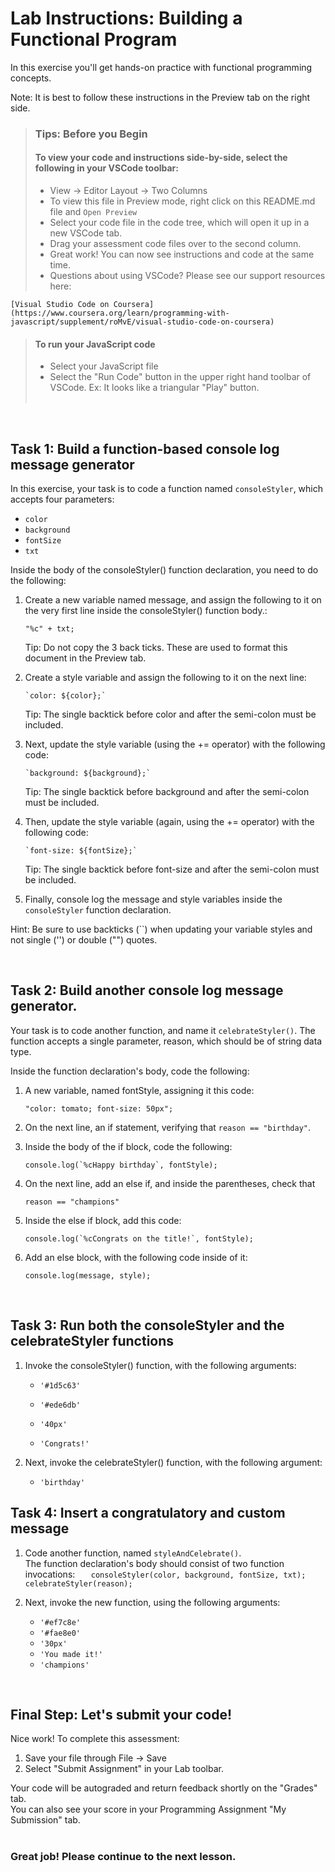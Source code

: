 # Lab Instructions: Building a Functional Program

In this exercise you'll get hands-on practice with functional programming concepts.

Note: It is best to follow these instructions in the Preview tab on the right side.

> ### **Tips: Before you Begin**
>
> #### To view your code and instructions side-by-side, select the following in your VSCode toolbar:
>
> - View -> Editor Layout -> Two Columns
> - To view this file in Preview mode, right click on this README.md file and `Open Preview`
> - Select your code file in the code tree, which will open it up in a new VSCode tab.
> - Drag your assessment code files over to the second column.
> - Great work! You can now see instructions and code at the same time.
> - Questions about using VSCode? Please see our support resources here:

    [Visual Studio Code on Coursera](https://www.coursera.org/learn/programming-with-javascript/supplement/roMvE/visual-studio-code-on-coursera)

> #### **To run your JavaScript code**
>
> - Select your JavaScript file
> - Select the "Run Code" button in the upper right hand toolbar of VSCode. Ex: It looks like a triangular "Play" button. <br><br>

<br>

## Task 1: Build a function-based console log message generator

In this exercise, your task is to code a function named `consoleStyler`, which accepts four parameters:

- `color`
- `background`
- `fontSize`
- `txt`

Inside the body of the consoleStyler() function declaration, you need to do the following:

1. Create a new variable named message, and assign the following to it on the very first line inside the consoleStyler() function body.:

   ```
   "%c" + txt;
   ```

   Tip: Do not copy the 3 back ticks. These are used to format this document in the Preview tab.

2. Create a style variable and assign the following to it on the next line:

   ```
   `color: ${color};`
   ```

   Tip: The single backtick before color and after the semi-colon must be included.

3. Next, update the style variable (using the += operator) with the following code:

   ```
   `background: ${background};`
   ```

   Tip: The single backtick before background and after the semi-colon must be included.

4. Then, update the style variable (again, using the += operator) with the following code:

   ```
   `font-size: ${fontSize};`
   ```

   Tip: The single backtick before font-size and after the semi-colon must be included.

5. Finally, console log the message and style variables inside the `consoleStyler` function declaration.

Hint: Be sure to use backticks (``) when updating your variable styles and not single ('') or double ("") quotes.

<br>

## Task 2: Build another console log message generator.

Your task is to code another function, and name it `celebrateStyler()`. The function accepts a single parameter, reason, which should be of string data type.

Inside the function declaration's body, code the following:

1. A new variable, named fontStyle, assigning it this code:

   ```
   "color: tomato; font-size: 50px";
   ```

2. On the next line, an if statement, verifying that `reason == "birthday"`.

3. Inside the body of the if block, code the following:

   ```
   console.log(`%cHappy birthday`, fontStyle);
   ```

4. On the next line, add an else if, and inside the parentheses, check that

   ```
   reason == "champions"
   ```

5. Inside the else if block, add this code:

   ```
   console.log(`%cCongrats on the title!`, fontStyle);
   ```

6. Add an else block, with the following code inside of it:
   ```
   console.log(message, style);
   ```

<br>

## Task 3: Run both the consoleStyler and the celebrateStyler functions

1. Invoke the consoleStyler() function, with the following arguments:

   - `'#1d5c63'`

   - `'#ede6db'`

   - `'40px'`

   - `'Congrats!'`

2. Next, invoke the celebrateStyler() function, with the following argument:

   - `'birthday'`

## Task 4: Insert a congratulatory and custom message

1. Code another function, named `styleAndCelebrate()`.  
   The function declaration's body should consist of two function invocations:
   `    consoleStyler(color, background, fontSize, txt);  
    celebrateStyler(reason);
   `

2. Next, invoke the new function, using the following arguments:

   - `'#ef7c8e'`
   - `'#fae8e0'`
   - `'30px'`
   - `'You made it!'`
   - `'champions'`

<br>

## Final Step: Let's submit your code!

Nice work! To complete this assessment:

1. Save your file through File -> Save
2. Select "Submit Assignment" in your Lab toolbar.

Your code will be autograded and return feedback shortly on the "Grades" tab.  
You can also see your score in your Programming Assignment "My Submission" tab.
<br> <br>

### Great job! Please continue to the next lesson.
